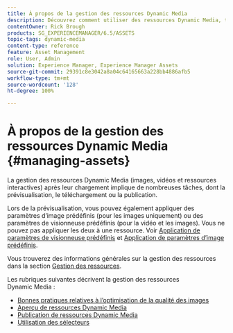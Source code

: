 ```yaml
---
title: À propos de la gestion des ressources Dynamic Media
description: Découvrez comment utiliser des ressources Dynamic Media, telles que des vidéos et des images, après leur chargement. Vous pouvez prévisualiser, télécharger ou publier des ressources.
contentOwner: Rick Brough
products: SG_EXPERIENCEMANAGER/6.5/ASSETS
topic-tags: dynamic-media
content-type: reference
feature: Asset Management
role: User, Admin
solution: Experience Manager, Experience Manager Assets
source-git-commit: 29391c8e3042a8a04c64165663a228bb4886afb5
workflow-type: tm+mt
source-wordcount: '128'
ht-degree: 100%

---
```


# À propos de la gestion des ressources Dynamic Media {#managing-assets}

La gestion des ressources Dynamic Media (images, vidéos et ressources interactives) après leur chargement implique de nombreuses tâches, dont la prévisualisation, le téléchargement ou la publication.

Lors de la prévisualisation, vous pouvez également appliquer des paramètres d’image prédéfinis (pour les images uniquement) ou des paramètres de visionneuse prédéfinis (pour la vidéo et les images). Vous ne pouvez pas appliquer les deux à une ressource. Voir [Application de paramètres de visionneuse prédéfinis](/help/assets/viewer-presets.md) et [Application de paramètres d’image prédéfinis](/help/assets/image-sets.md).

Vous trouverez des informations générales sur la gestion des ressources dans la section [Gestion des ressources](/help/assets/manage-assets.md).

Les rubriques suivantes décrivent la gestion des ressources Dynamic Media :

* [Bonnes pratiques relatives à l’optimisation de la qualité des images](/help/assets/best-practices-for-optimizing-the-quality-of-your-images.md)
* [Aperçu de ressources Dynamic Media](/help/assets/previewing-assets.md)
* [Publication de ressources Dynamic Media](/help/assets/publishing-dynamicmedia-assets.md)
* [Utilisation des sélecteurs](/help/assets/working-with-selectors.md)
